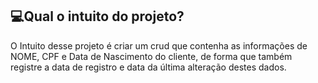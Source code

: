 ## 💻Qual o intuito do projeto?
O Intuito desse projeto é criar um crud que contenha as informações de NOME, CPF e Data de Nascimento do cliente, de forma que também registre a data de registro e data da última alteração destes dados.
